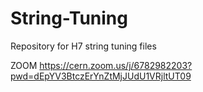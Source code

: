 # String-Tuning

Repository for H7 string tuning files

ZOOM
https://cern.zoom.us/j/6782982203?pwd=dEpYV3BtczErYnZtMjJUdU1VRjltUT09
